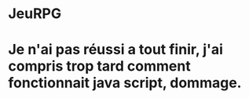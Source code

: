 # JeuRPG
# Je n'ai pas réussi a tout finir, j'ai compris trop tard comment fonctionnait java script, dommage. 
